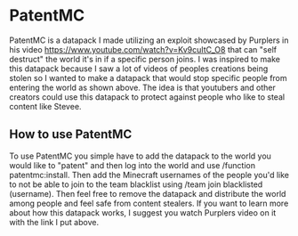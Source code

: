 # PatentMC
PatentMC is a datapack I made utilizing an exploit showcased by Purplers in his video https://www.youtube.com/watch?v=Kv9cuItC_O8 that can "self destruct" the world it's in if a specific person joins. I was inspired to make this datapack because I saw a lot of videos of peoples creations being stolen so I wanted to make a datapack that would stop specific people from entering the world as shown above. The idea is that youtubers and other creators could use this datapack to protect against people who like to steal content like Stevee.

## How to use PatentMC
To use PatentMC you simple have to add the datapack to the world you would like to "patent" and then log into the world and use /function patentmc:install. Then add the Minecraft usernames of the people you'd like to not be able to join to the team blacklist using /team join blacklisted (username). Then feel free to remove the datapack and distribute the world among people and feel safe from content stealers. If you want to learn more about how this datapack works, I suggest you watch Purplers video on it with the link I put above.
